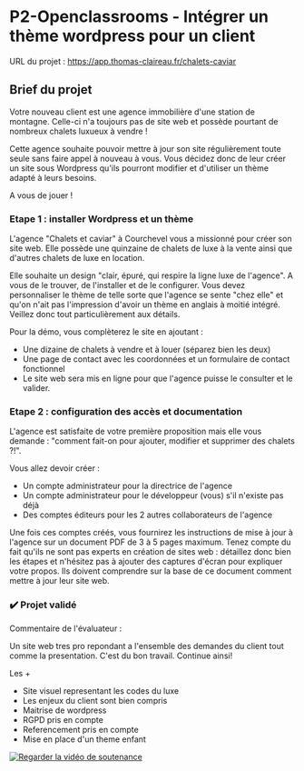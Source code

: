 # P2-Openclassrooms - Intégrer un thème wordpress pour un client

URL du projet : https://app.thomas-claireau.fr/chalets-caviar

## Brief du projet

Votre nouveau client est une agence immobilière d'une station de montagne. Celle-ci n'a toujours pas de site web et possède pourtant de nombreux chalets luxueux à vendre !

Cette agence souhaite pouvoir mettre à jour son site régulièrement toute seule sans faire appel à nouveau à vous. Vous décidez donc de leur créer un site sous Wordpress qu'ils pourront modifier et d'utiliser un thème adapté à leurs besoins.

A vous de jouer !

### Etape 1 : installer Wordpress et un thème

L'agence "Chalets et caviar" à Courchevel vous a missionné pour créer son site web. Elle possède une quinzaine de chalets de luxe à la vente ainsi que d'autres chalets de luxe en location.

Elle souhaite un design "clair, épuré, qui respire la ligne luxe de l'agence". A vous de le trouver, de l'installer et de le configurer. Vous devez personnaliser le thème de telle sorte que l'agence se sente "chez elle" et qu'on n'ait pas l'impression d'avoir un thème en anglais à moitié intégré. Veillez donc tout particulièrement aux détails.

Pour la démo, vous complèterez le site en ajoutant :

* Une dizaine de chalets à vendre et à louer (séparez bien les deux)
* Une page de contact avec les coordonnées et un formulaire de contact fonctionnel
* Le site web sera mis en ligne pour que l'agence puisse le consulter et le valider.

### Etape 2 : configuration des accès et documentation

L'agence est satisfaite de votre première proposition mais elle vous demande : "comment fait-on pour ajouter, modifier et supprimer des chalets ?!". 

Vous allez devoir créer :

* Un compte administrateur pour la directrice de l'agence
* Un compte administrateur pour le développeur (vous) s'il n'existe pas déjà
* Des comptes éditeurs pour les 2 autres collaborateurs de l'agence

Une fois ces comptes créés, vous fournirez les instructions de mise à jour à l'agence sur un document PDF de 3 à 5 pages maximum. Tenez compte du fait qu'ils ne sont pas experts en création de sites web : détaillez donc bien les étapes et n'hésitez pas à ajouter des captures d'écran pour expliquer votre propos. Ils doivent comprendre sur la base de ce document comment mettre à jour leur site web.

### ✔️ Projet validé

Commentaire de l'évaluateur :

Un site web tres pro repondant a l'ensemble des demandes du client tout comme la presentation. C'est du bon travail. Continue ainsi!

Les +

* Site visuel representant les codes du luxe
* Les enjeux du client sont bien compris
* Maitrise de wordpress
* RGPD pris en compte
* Referencement pris en compte
* Mise en place d'un theme enfant

[![Regarder la vidéo de soutenance](https://img.youtube.com/vi/xmMUg-0Jn_4/maxresdefault.jpg)](https://youtu.be/xmMUg-0Jn_4)

